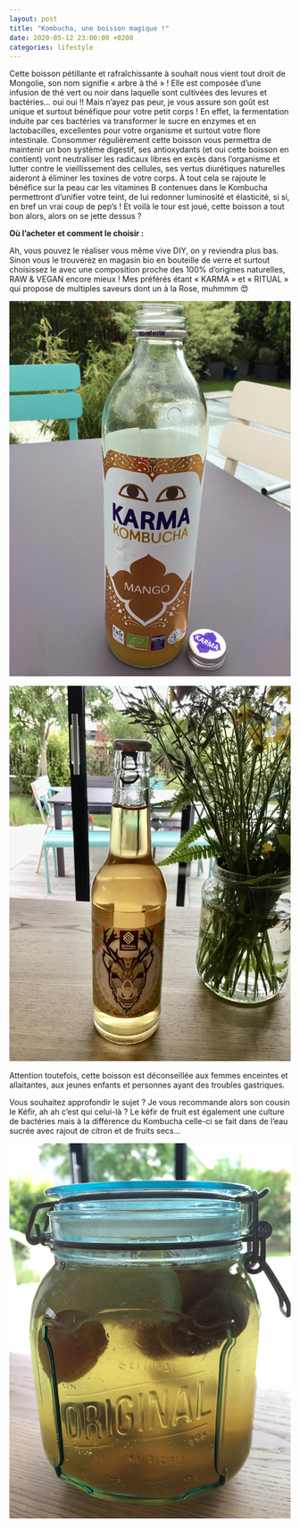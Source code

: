 ```yaml
---
layout: post
title: "Kombucha, une boisson magique !"
date: 2020-05-12 23:00:00 +0200
categories: lifestyle
---
```


Cette boisson pétillante et rafraîchissante à souhait nous vient tout droit de Mongolie, son nom signifie « arbre à thé » ! Elle est composée d’une infusion de thé vert ou noir dans laquelle sont cultivées des levures et bactéries... oui oui !! Mais n’ayez pas peur, je vous assure son goût est unique et surtout bénéfique pour votre petit corps ! En effet, la fermentation induite par ces bactéries va transformer le sucre en enzymes et en lactobacilles, excellentes pour votre organisme et surtout votre flore intestinale. Consommer régulièrement cette boisson vous permettra de maintenir un bon système digestif, ses antioxydants (et oui cette boisson en contient) vont neutraliser les radicaux libres en excès dans l’organisme et lutter contre le vieillissement des cellules, ses vertus diurétiques naturelles aideront à éliminer les toxines de votre corps. À tout cela se rajoute le bénéfice sur la peau car les vitamines B contenues dans le Kombucha permettront d’unifier votre teint, de lui redonner luminosité et élasticité, si si, en bref un vrai coup de pep’s ! 
Et voilà le tour est joué, cette boisson a tout bon alors, alors on se jette dessus ?

**Où l’acheter et comment le choisir :**

Ah, vous pouvez le réaliser vous même vive DIY, on y reviendra plus bas. Sinon vous le trouverez en magasin bio en bouteille de verre et surtout choisissez le avec une composition proche des 100% d’origines naturelles, RAW & VEGAN encore mieux ! Mes préférés étant « KARMA » et   « RITUAL » qui propose de multiples saveurs dont un à la Rose, muhmmm 😍

![Karma](/photos/karma.jpeg)

![Ritual](/photos/ritual.jpeg)

Attention toutefois, cette boisson est déconseillée aux femmes enceintes et allaitantes, aux jeunes enfants et personnes ayant des troubles gastriques.

Vous souhaitez approfondir le sujet ? Je vous recommande alors son cousin le Kéfir, ah ah c’est qui celui-là ? Le kéfir de fruit est également une culture de bactéries mais à la différence du Kombucha celle-ci se fait dans de l’eau sucrée avec rajout de citron et de fruits secs...

![Kefir](/photos/kefir.jpeg)
